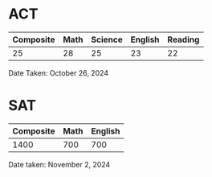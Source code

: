 # ACT

| Composite | Math | Science | English | Reading |
| --- | --- | --- | --- | --- |
| 25 | 28 | 25 | 23 | 22 |

Date Taken: October 26, 2024

# SAT

| Composite | Math | English |
| --- | --- | --- |
| 1400 | 700 | 700 |

Date taken: November 2, 2024